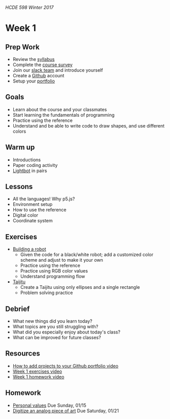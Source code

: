 _HCDE 598 Winter 2017_

# Week 1

## Prep Work
* Review the [syllabus](https://github.com/susanev/uw-hcde-creative-computing/blob/master/syllabus.md)
* Complete the [course survey](https://goo.gl/forms/kjdQvKnmWT7DBY3T2)
* Join our [slack team](https://hcde598-winter-2017.slack.com) and introduce yourself
* Create a [Github](https://github.com/) account
* Setup your [portfolio](portfolio.md)

## Goals
* Learn about the course and your classmates
* Start learning the fundamentals of programming
* Practice using the reference
* Understand and be able to write code to draw shapes, and use different colors

## Warm up
* Introductions
* Paper coding activity
* [Lightbot](exercises/lightbot.md) in pairs

## Lessons
* All the languages! Why p5.js?
* Environment setup
* How to use the reference
* Digital color
* Coordinate system

## Exercises
* [Building a robot](exercises/robot.md) 
  * Given the code for a black/white robot; add a customized color scheme and adjust to make it your own
  * Practice using the reference
  * Practice using RGB color values
  * Understand programming flow
* [Taijitu](exercises/taijitu.md)
  * Create a Taijitu using only ellipses and a single rectangle
  * Problem solving practice

## Debrief
* What new things did you learn today?
* What topics are you still struggling with?
* What did you especially enjoy about today's class?
* What can be improved for future classes?

## Resources
* [How to add projects to your Github portfolio video](https://youtu.be/M-bNnVwBHUY)
* [Week 1 exercises video](https://youtu.be/TNEm5U8tnhQ)
* [Week 1 homework video](https://youtu.be/QhvBb-69quY)

## Homework
* [Personal values](homework/personal_values.md) Due Sunday, 01/15
* [Digitize an analog piece of art](homework/digitize.md) Due Saturday, 01/21
